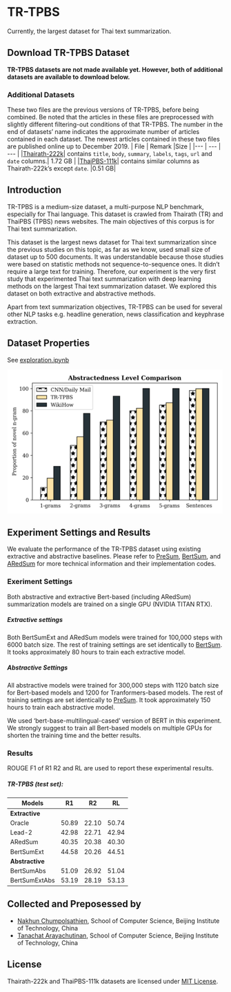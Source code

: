 # TR-TPBS
Currently, the largest dataset for Thai text summarization.

## Download TR-TPBS Dataset
**TR-TPBS datasets are not made available yet. However, both of additional datasets are available to download below.** <br/>

### Additional Datasets
These two files are the previous versions of TR-TPBS, before being combined. Be noted that the articles in these files are preprocessed with slightly different filtering-out conditions of that TR-TPBS. The number in the end of datasets’ name indicates the approximate number of articles contained in each dataset. The newest articles contained in these two files are published online up to December 2019.
| File | Remark |Size |
|--- |  --- | --- |
|[Thairath-222k](https://docs.google.com/forms/d/e/1FAIpQLSdy23SSMuUn46sFPqELyn-BoiYvLbg_JG5-5KkwbJiWTV2PaA/viewform?usp=sf_link)| contains `title`,	`body`,	`summary`,	`labels`,	`tags`,	`url` and `date` columns.| 1.72 GB |
|[ThaiPBS-111k](https://docs.google.com/forms/d/e/1FAIpQLSfai0uEXTyFqkqwVzm31fvyqduCZJZy6iVRbXflTS-KLBRPCw/viewform?usp=sf_link)| contains similar columns as Thairath-222k’s except `date`. |0.51 GB| 


## Introduction
TR-TPBS is a medium-size dataset, a multi-purpose NLP benchmark, especially for Thai language. This dataset is crawled from Thairath (TR) and ThaiPBS (TPBS) news websites. The main objectives of this corpus is for Thai text summarization.

This dataset is the largest news dataset for Thai text summarization since the previous studies on this topic, as far as we know, used small size of dataset up to 500 documents. It was understandable because those studies were based on statistic methods not sequence-to-sequence ones. It didn’t require a large text for training. Therefore, our experiment is the very first study that experimented Thai text summarization with deep learning methods on the largest Thai text summarization dataset. We explored this dataset on both extractive and abstractive methods. 

Apart from text summarization objectives, TR-TPBS can be used for several other NLP tasks e.g. headline generation, news classification and keyphrase extraction. 

## Dataset Properties 
See [exploration.ipynb](https://github.com/nakhunchumpolsathien/TR-TPBS/blob/master/exploration.ipynb)

<img src="abs_level.png" width="500" /><img>
## Experiment Settings and Results
We evaluate the performance of the TR-TPBS dataset using existing extractive and abstractive baselines. 
Please refer to [PreSum](https://arxiv.org/pdf/1908.08345.pdf), [BertSum](https://arxiv.org/pdf/1903.10318.pdf), and [ARedSum](https://arxiv.org/pdf/2004.06176.pdf) for more technical information and their implementation codes. 
### Exeriment Settings
Both abstractive and extractive Bert-based (including ARedSum) summarization models are trained on a single GPU (NVIDIA TITAN RTX).
##### Extractive settings
Both BertSumExt and ARedSum models were trained for 100,000 steps with 6000 batch size. The rest of training settings are set identically to [BertSum](https://github.com/nlpyang/BertSum#model-training). It tooks approximately 80 hours to train each extractive model.
##### Abstractive Settings
All abstractive models were trained for 300,000 steps with 1120 batch size for Bert-based models and 1200 for Tranformers-based models. The rest of training settings are set identically to [PreSum](https://github.com/nlpyang/PreSumm#bertabs). It took approximately 150 hours to train each abstractive model.

We used ‘bert-base-multilingual-cased’ version of BERT in this experiment. We strongly suggest to train all Bert-based models on multiple GPUs for shorten the training time and the better results.

### Results
ROUGE F1 of R1 R2 and RL are used to report these experimental results. 

##### TR-TPBS (test set): 

| Models | R1 | R2 | RL |
|--- | --- | --- | --- |
|**Extractive**| | | |
|Oracle |50.89|22.10|50.74|
|Lead-2 |42.98|22.71|42.94|
|ARedSum |40.35|20.38|40.30|
|BertSumExt |44.58|20.26|44.51|
| **Abstractive**| | | |
|BertSumAbs|51.09|26.92|51.04| 
|BertSumExtAbs|53.19|28.19|53.13|

## Collected and Preposessed by 
- [Nakhun Chumpolsathien](https://github.com/nakhunchumpolsathien), School of Computer Science, Beijing Institute of Technology, China
- [Tanachat Arayachutinan](https://github.com/caramelWaffle), School of Computer Science, Beijing Institute of Technology, China

## License 
Thairath-222k and ThaiPBS-111k datasets are licensed under [MIT License](https://github.com/nakhunchumpolsathien/TR-TPBS/blob/master/LICENSE). 

